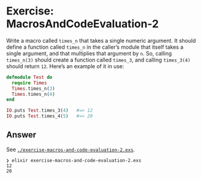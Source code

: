 # Exercise: MacrosAndCodeEvaluation-2

Write a macro called `times_n` that takes a single numeric argument. It should define a function called `times_n` in the caller’s module that itself takes a single argument, and that multiplies that argument by `n`. So, calling `times_n(3)` should create a function called `times_3`, and calling `times_3(4)` should return `12`. Here’s an example of it in use: 
```elixir
defmodule Test do
  require Times
  Times.times_n(3)
  Times.times_n(4)
end

IO.puts Test.times_3(4)   #=> 12
IO.puts Test.times_4(5)   #=> 20
```

## Answer
See [`./exercise-macros-and-code-evaluation-2.exs`](./exercise-macros-and-code-evaluation-2.exs).

```
❯ elixir exercise-macros-and-code-evaluation-2.exs
12
20
```
